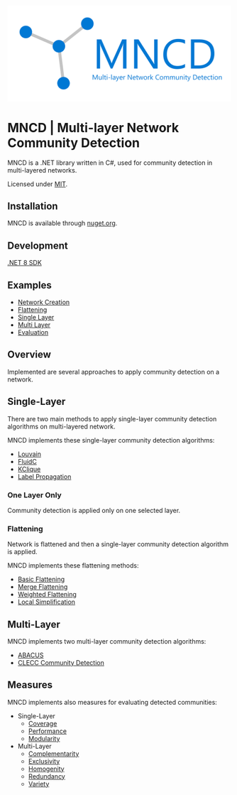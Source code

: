![MNCD](./img/MNCD.png)

# MNCD | Multi-layer Network Community Detection

MNCD is a .NET library written in C#, used for community detection
in multi-layered networks.

Licensed under [MIT](./license.txt).

## Installation

MNCD is available through [nuget.org](https://www.nuget.org/packages/mncd).

## Development

[.NET 8 SDK](https://dotnet.microsoft.com/en-us/download/dotnet/8.0)

## Examples

- [Network Creation](./examples/network.ipynb)
- [Flattening](./examples/flattening.ipynb)
- [Single Layer](./examples/single-layer.ipynb)
- [Multi Layer](./examples/multi-layer.ipynb)
- [Evaluation](./examples/evaluation.ipynb)

## Overview

Implemented are several approaches to apply community detection on a network.

## Single-Layer

There are two main methods to apply single-layer community detection algorithms
on multi-layered network.

MNCD implements these single-layer community detection algorithms:

- [Louvain](./src/MNCD/CommunityDetection/SingleLayer/Louvain.cs)
- [FluidC](./src/MNCD/CommunityDetection/SingleLayer/FluidC.cs)
- [KClique](./src/MNCD/CommunityDetection/SingleLayer/KClique.cs)
- [Label Propagation](./src/MNCD/CommunityDetection/SingleLayer/LabelPropagation.cs)

### One Layer Only

Community detection is applied only on one selected layer.

### Flattening

Network is flattened and then a single-layer community detection algorithm is
applied.

MNCD implements these flattening methods:

- [Basic Flattening](./src/MNCD/Flattening/BasicFlattening.cs)
- [Merge Flattening](./src/MNCD/Flattening/MergeFlattening.cs)
- [Weighted Flattening](./src/MNCD/Flattening/WeightedFlattening.cs)
- [Local Simplification](./src/MNCD/Flattening/LocalSimplification.cs)

## Multi-Layer

MNCD implements two multi-layer community detection algorithms:

- [ABACUS](./src/MNCD/CommunityDetection/MultiLayer/ABACUS.cs)
- [CLECC Community Detection](./src/MNCD/CommunityDetection/MultiLayer/CLECCCommunityDetection.cs)

## Measures

MNCD implements also measures for evaluating detected communities:

- Single-Layer
  - [Coverage](./src/MNCD/Evaluation/SingleLayer/Coverage.cs)
  - [Performance](./src/MNCD/Evaluation/SingleLayer/Performance.cs)
  - [Modularity](./src/MNCD/Evaluation/SingleLayer/Modularity.cs)
- Multi-Layer
  - [Complementarity](./src/MNCD/Evaluation/MultiLayer/Complementarity.cs)
  - [Exclusivity](./src/MNCD/Evaluation/MultiLayer/Exclusivity.cs)
  - [Homogenity](./src/MNCD/Evaluation/MultiLayer/Homogenity.cs)
  - [Redundancy](./src/MNCD/Evaluation/MultiLayer/Redundancy.cs)
  - [Variety](./src/MNCD/Evaluation/MultiLayer/Variety.cs)
